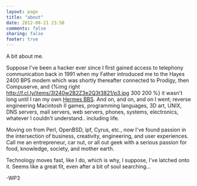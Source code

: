 ```yaml
---
layout: page
title: "about"
date: 2012-08-21 23:58
comments: false
sharing: false
footer: true
---
```


A bit about me.

Suppose I've been a hacker ever since I first gained access to telephony communication back in 1991 when my Father introduced me to the Hayes 2400 BPS modem which was shortly thereafter connected to Prodigy, then Compuserve, and {%img right http://f.cl.ly/items/3I240w2B2Z3e2Q3t3821/p3.jpg 300 200 %} it wasn't long until I ran my own [Hermes BBS](http://www.hermesbbs.com/about/).  And on, and on, and on I went; reverse engineering Macintosh II games, programming languages, 3D art, UNIX, DNS servers, mail servers, web servers, phones, systems, electronics, whatever I couldn't understand.. including life.  

Moving on from Perl, OpenBSD, ipf, Cyrus, etc., now I've found passion in the intersection of business, creativity, engineering, and user experiences.  Call me an entrepreneur, car nut, or all out geek with a serious passion for food, knowledge, society, and mother earth.

Technology moves fast, like I do, which is why, I suppose, I've latched onto it.  Seems like a great fit, even after a bit of soul searching...

-WP3

